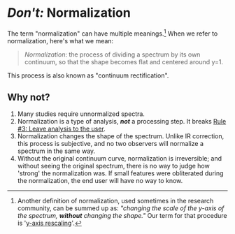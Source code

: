 # *Don't:* Normalization

The term "normalization" can have multiple meanings.[^1] When we refer to normalization, here's what we mean:

> *Normalization*: the process of dividing a spectrum by its own continuum, so that the shape becomes flat and centered around y=1.

This process is also known as "continuum rectification".

## Why not?

1. Many studies require unnormalized spectra.
2. Normalization is a type of analysis, ***not*** a processing step. It breaks [Rule #3: Leave analysis to the user](in%20general.md#Leave-analysis-to-the-user).
3. Normalization changes the shape of the spectrum. Unlike IR correction, this process is subjective, and no two observers will normalize a spectrum in the same way.
4. Without the original continuum curve, normalization is irreversible; and without seeing the original spectrum, there is no way to judge how 'strong' the normalization was. If small features were obliterated during the normalization, the end user will have no way to know.

[^1]: Another definition of normalization, used sometimes in the research community, can be summed up as: *"changing the scale of the y-axis of the spectrum, **without** changing the shape."* Our term for that procedure is '[y-axis rescaling](../allowed/y-axis%20rescaling.md)'.
